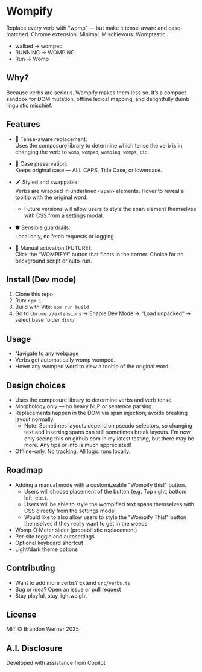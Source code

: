 # Wompify

Replace every verb with “womp” — but make it tense-aware and case-matched. Chrome extension. Minimal. Mischievous. Womptastic.

- walked → womped
- RUNNING → WOMPING
- Run → Womp

## Why?

Because verbs are serious. Wompify makes them less so. It’s a compact sandbox for DOM mutation, offline lexical mapping, and delightfully dumb linguistic mischief.

## Features

- 🧠 Tense-aware replacement:  
  Uses the composure library to determine which tense the verb is in, changing the verb to `womp`, `womped`, `womping`, `womps`, etc.

- 🎩 Case preservation:  
  Keeps original case — ALL CAPS, Title Case, or lowercase.

- 🖌️ Styled and swappable:  
  Verbs are wrapped in underlined `<span>` elements. Hover to reveal a tooltip with the original word.

  - Future versions will allow users to style the span element themselves with CSS from a settings modal.

- 🛡️ Sensible guardrails:  
  Local only, no fetch requests or logging.

- 🧨 Manual activation (FUTURE):  
  Click the “WOMPIFY!” button that floats in the corner. Choice for no background script or auto-run.

## Install (Dev mode)

1. Clone this repo
2. Run: `npm i`
3. Build with Vite: `npm run build`
4. Go to `chrome://extensions` → Enable Dev Mode → “Load unpacked” → select base folder `dist/`

## Usage

- Navigate to any webpage
- Verbs get automatically womp womped.
- Hover any womped word to view a tooltip of the original word.

## Design choices

- Uses the composure library to determine verbs and verb tense.
- Morphology only — no heavy NLP or sentence parsing.
- Replacements happen in the DOM via span injection; avoids breaking layout normally.
  - Note: Sometimes layouts depend on pseudo selectors, so changing text and inserting spans can still sometimes break layouts. I'm now only seeing this on github.com in my latest testing, but there may be more. Any tips or info is much appreciated!
- Offline-only. No tracking. All logic runs locally.

## Roadmap

- Adding a manual mode with a customizeable "Wompify this!" button.
  - Users will choose placement of the button (e.g. Top right, bottom left, etc.).
  - Users will be able to style the wompified text spans themselves with CSS directly from the settings modal.
  - Would like to also allow users to style the "Wompify This!" button themselves if they really want to get in the weeds.
- Womp‑O‑Meter slider (probabilistic replacement)
- Per‑site toggle and autosettings
- Optional keyboard shortcut
- Light/dark theme options

## Contributing

- Want to add more verbs? Extend `src/verbs.ts`
- Bug or idea? Open an issue or pull request
- Stay playful, stay lightweight

## License

MIT © Brandon Werner 2025

## A.I. Disclosure

Developed with assistance from Copilot
